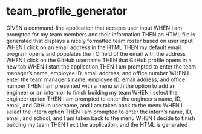 # team_profile_generator
GIVEN a command-line application that accepts user input WHEN I am prompted for my team members and their information THEN an HTML file is generated that displays a nicely formatted team roster based on user input WHEN I click on an email address in the HTML THEN my default email program opens and populates the TO field of the email with the address WHEN I click on the GitHub username THEN that GitHub profile opens in a new tab WHEN I start the application THEN I am prompted to enter the team manager’s name, employee ID, email address, and office number WHEN I enter the team manager’s name, employee ID, email address, and office number THEN I am presented with a menu with the option to add an engineer or an intern or to finish building my team WHEN I select the engineer option THEN I am prompted to enter the engineer’s name, ID, email, and GitHub username, and I am taken back to the menu WHEN I select the intern option THEN I am prompted to enter the intern’s name, ID, email, and school, and I am taken back to the menu WHEN I decide to finish building my team THEN I exit the application, and the HTML is generated
